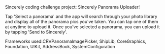 Sincerely coding challenge project: Sincerely Panorama Uploader!


Tap 'Select a panorama' and the app will search through your photo library and display all of the panorama pics you've taken. You can tap one of them at anytime to upload it. Once you've selected a panorama, you can upload it by tapping 'Send to Sincerely'. 


Frameworks used:CRVPanoramaImagePicker, ShipLib, CoreGraphics, Foundation, UIKit, AddressBook, SystemConfiguration
